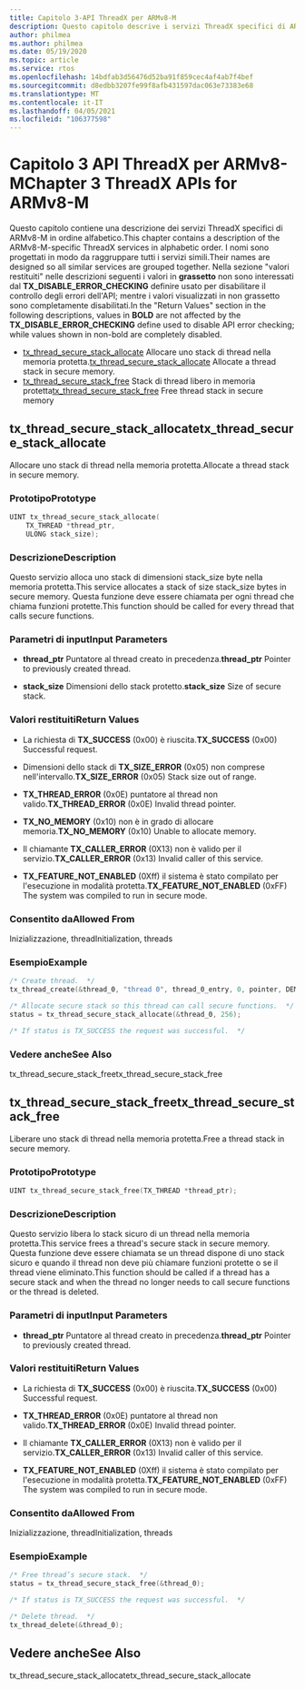 ```yaml
---
title: Capitolo 3-API ThreadX per ARMv8-M
description: Questo capitolo descrive i servizi ThreadX specifici di ARMv8-M.
author: philmea
ms.author: philmea
ms.date: 05/19/2020
ms.topic: article
ms.service: rtos
ms.openlocfilehash: 14bdfab3d56476d52ba91f859cec4af4ab7f4bef
ms.sourcegitcommit: d8edbb3207fe99f8afb431597dac063e73383e68
ms.translationtype: MT
ms.contentlocale: it-IT
ms.lasthandoff: 04/05/2021
ms.locfileid: "106377598"
---
```

# <a name="chapter-3--threadx-apis-for-armv8-m"></a><span data-ttu-id="35f87-103">Capitolo 3 API ThreadX per ARMv8-M</span><span class="sxs-lookup"><span data-stu-id="35f87-103">Chapter 3  ThreadX APIs for ARMv8-M</span></span>

<span data-ttu-id="35f87-104">Questo capitolo contiene una descrizione dei servizi ThreadX specifici di ARMv8-M in ordine alfabetico.</span><span class="sxs-lookup"><span data-stu-id="35f87-104">This chapter contains a description of the ARMv8-M-specific ThreadX services in alphabetic order.</span></span> <span data-ttu-id="35f87-105">I nomi sono progettati in modo da raggruppare tutti i servizi simili.</span><span class="sxs-lookup"><span data-stu-id="35f87-105">Their names are designed so all similar services are grouped together.</span></span> <span data-ttu-id="35f87-106">Nella sezione "valori restituiti" nelle descrizioni seguenti i valori in **grassetto** non sono interessati dal **TX_DISABLE_ERROR_CHECKING** definire usato per disabilitare il controllo degli errori dell'API; mentre i valori visualizzati in non grassetto sono completamente disabilitati.</span><span class="sxs-lookup"><span data-stu-id="35f87-106">In the "Return Values" section in the following descriptions, values in **BOLD** are not affected by the **TX_DISABLE_ERROR_CHECKING** define used to disable API error checking; while values shown in non-bold are completely disabled.</span></span>

- <span data-ttu-id="35f87-107">[tx_thread_secure_stack_allocate](#tx_thread_secure_stack_allocate) Allocare uno stack di thread nella memoria protetta.</span><span class="sxs-lookup"><span data-stu-id="35f87-107">[tx_thread_secure_stack_allocate](#tx_thread_secure_stack_allocate) Allocate a thread stack in secure memory.</span></span>
- <span data-ttu-id="35f87-108">[tx_thread_secure_stack_free](#tx_thread_secure_stack_free) Stack di thread libero in memoria protetta</span><span class="sxs-lookup"><span data-stu-id="35f87-108">[tx_thread_secure_stack_free](#tx_thread_secure_stack_free) Free thread stack in secure memory</span></span>

## <a name="tx_thread_secure_stack_allocate"></a><span data-ttu-id="35f87-109">tx_thread_secure_stack_allocate</span><span class="sxs-lookup"><span data-stu-id="35f87-109">tx_thread_secure_stack_allocate</span></span>

<span data-ttu-id="35f87-110">Allocare uno stack di thread nella memoria protetta.</span><span class="sxs-lookup"><span data-stu-id="35f87-110">Allocate a thread stack in secure memory.</span></span>

### <a name="prototype"></a><span data-ttu-id="35f87-111">Prototipo</span><span class="sxs-lookup"><span data-stu-id="35f87-111">Prototype</span></span>

```c
UINT tx_thread_secure_stack_allocate(
    TX_THREAD *thread_ptr, 
    ULONG stack_size);
```

### <a name="description"></a><span data-ttu-id="35f87-112">Descrizione</span><span class="sxs-lookup"><span data-stu-id="35f87-112">Description</span></span>

<span data-ttu-id="35f87-113">Questo servizio alloca uno stack di dimensioni stack_size byte nella memoria protetta.</span><span class="sxs-lookup"><span data-stu-id="35f87-113">This service allocates a stack of size stack_size bytes in secure memory.</span></span> <span data-ttu-id="35f87-114">Questa funzione deve essere chiamata per ogni thread che chiama funzioni protette.</span><span class="sxs-lookup"><span data-stu-id="35f87-114">This function should be called for every thread that calls secure functions.</span></span>

### <a name="input-parameters"></a><span data-ttu-id="35f87-115">Parametri di input</span><span class="sxs-lookup"><span data-stu-id="35f87-115">Input Parameters</span></span>

- <span data-ttu-id="35f87-116">**thread_ptr** Puntatore al thread creato in precedenza.</span><span class="sxs-lookup"><span data-stu-id="35f87-116">**thread_ptr** Pointer to previously created thread.</span></span>

- <span data-ttu-id="35f87-117">**stack_size** Dimensioni dello stack protetto.</span><span class="sxs-lookup"><span data-stu-id="35f87-117">**stack_size** Size of secure stack.</span></span>

### <a name="return-values"></a><span data-ttu-id="35f87-118">Valori restituiti</span><span class="sxs-lookup"><span data-stu-id="35f87-118">Return Values</span></span>

- <span data-ttu-id="35f87-119">La richiesta di **TX_SUCCESS** (0x00) è riuscita.</span><span class="sxs-lookup"><span data-stu-id="35f87-119">**TX_SUCCESS** (0x00) Successful request.</span></span>

- <span data-ttu-id="35f87-120">Dimensioni dello stack di **TX_SIZE_ERROR** (0x05) non comprese nell'intervallo.</span><span class="sxs-lookup"><span data-stu-id="35f87-120">**TX_SIZE_ERROR** (0x05) Stack size out of range.</span></span>

- <span data-ttu-id="35f87-121">**TX_THREAD_ERROR** (0x0E) puntatore al thread non valido.</span><span class="sxs-lookup"><span data-stu-id="35f87-121">**TX_THREAD_ERROR** (0x0E) Invalid thread pointer.</span></span>

- <span data-ttu-id="35f87-122">**TX_NO_MEMORY** (0x10) non è in grado di allocare memoria.</span><span class="sxs-lookup"><span data-stu-id="35f87-122">**TX_NO_MEMORY** (0x10) Unable to allocate memory.</span></span>

- <span data-ttu-id="35f87-123">Il chiamante **TX_CALLER_ERROR** (0X13) non è valido per il servizio.</span><span class="sxs-lookup"><span data-stu-id="35f87-123">**TX_CALLER_ERROR** (0x13) Invalid caller of this service.</span></span>

- <span data-ttu-id="35f87-124">**TX_FEATURE_NOT_ENABLED** (0Xff) il sistema è stato compilato per l'esecuzione in modalità protetta.</span><span class="sxs-lookup"><span data-stu-id="35f87-124">**TX_FEATURE_NOT_ENABLED** (0xFF) The system was compiled to run in secure mode.</span></span>

### <a name="allowed-from"></a><span data-ttu-id="35f87-125">Consentito da</span><span class="sxs-lookup"><span data-stu-id="35f87-125">Allowed From</span></span>

<span data-ttu-id="35f87-126">Inizializzazione, thread</span><span class="sxs-lookup"><span data-stu-id="35f87-126">Initialization, threads</span></span>

### <a name="example"></a><span data-ttu-id="35f87-127">Esempio</span><span class="sxs-lookup"><span data-stu-id="35f87-127">Example</span></span>

```c
/* Create thread.  */
tx_thread_create(&thread_0, "thread 0", thread_0_entry, 0, pointer, DEMO_STACK_SIZE, 1, 1, TX_NO_TIME_SLICE, TX_AUTO_START);

/* Allocate secure stack so this thread can call secure functions.  */
status = tx_thread_secure_stack_allocate(&thread_0, 256);

/* If status is TX_SUCCESS the request was successful.  */
```

### <a name="see-also"></a><span data-ttu-id="35f87-128">Vedere anche</span><span class="sxs-lookup"><span data-stu-id="35f87-128">See Also</span></span>

<span data-ttu-id="35f87-129">tx_thread_secure_stack_free</span><span class="sxs-lookup"><span data-stu-id="35f87-129">tx_thread_secure_stack_free</span></span>

##  <a name="tx_thread_secure_stack_free"></a><span data-ttu-id="35f87-130">tx_thread_secure_stack_free</span><span class="sxs-lookup"><span data-stu-id="35f87-130">tx_thread_secure_stack_free</span></span>

<span data-ttu-id="35f87-131">Liberare uno stack di thread nella memoria protetta.</span><span class="sxs-lookup"><span data-stu-id="35f87-131">Free a thread stack in secure memory.</span></span> 

### <a name="prototype"></a><span data-ttu-id="35f87-132">Prototipo</span><span class="sxs-lookup"><span data-stu-id="35f87-132">Prototype</span></span>

```c
UINT tx_thread_secure_stack_free(TX_THREAD *thread_ptr);
```

### <a name="description"></a><span data-ttu-id="35f87-133">Descrizione</span><span class="sxs-lookup"><span data-stu-id="35f87-133">Description</span></span>

<span data-ttu-id="35f87-134">Questo servizio libera lo stack sicuro di un thread nella memoria protetta.</span><span class="sxs-lookup"><span data-stu-id="35f87-134">This service frees a thread's secure stack in secure memory.</span></span> <span data-ttu-id="35f87-135">Questa funzione deve essere chiamata se un thread dispone di uno stack sicuro e quando il thread non deve più chiamare funzioni protette o se il thread viene eliminato.</span><span class="sxs-lookup"><span data-stu-id="35f87-135">This function should be called if a thread has a secure stack and when the thread no longer needs to call secure functions or the thread is deleted.</span></span>

### <a name="input-parameters"></a><span data-ttu-id="35f87-136">Parametri di input</span><span class="sxs-lookup"><span data-stu-id="35f87-136">Input Parameters</span></span>

- <span data-ttu-id="35f87-137">**thread_ptr** Puntatore al thread creato in precedenza.</span><span class="sxs-lookup"><span data-stu-id="35f87-137">**thread_ptr** Pointer to previously created thread.</span></span>

### <a name="return-values"></a><span data-ttu-id="35f87-138">Valori restituiti</span><span class="sxs-lookup"><span data-stu-id="35f87-138">Return Values</span></span>

- <span data-ttu-id="35f87-139">La richiesta di **TX_SUCCESS** (0x00) è riuscita.</span><span class="sxs-lookup"><span data-stu-id="35f87-139">**TX_SUCCESS** (0x00) Successful request.</span></span>

- <span data-ttu-id="35f87-140">**TX_THREAD_ERROR** (0x0E) puntatore al thread non valido.</span><span class="sxs-lookup"><span data-stu-id="35f87-140">**TX_THREAD_ERROR** (0x0E) Invalid thread pointer.</span></span>

- <span data-ttu-id="35f87-141">Il chiamante **TX_CALLER_ERROR** (0X13) non è valido per il servizio.</span><span class="sxs-lookup"><span data-stu-id="35f87-141">**TX_CALLER_ERROR** (0x13) Invalid caller of this service.</span></span>

- <span data-ttu-id="35f87-142">**TX_FEATURE_NOT_ENABLED** (0Xff) il sistema è stato compilato per l'esecuzione in modalità protetta.</span><span class="sxs-lookup"><span data-stu-id="35f87-142">**TX_FEATURE_NOT_ENABLED** (0xFF) The system was compiled to run in secure mode.</span></span>

### <a name="allowed-from"></a><span data-ttu-id="35f87-143">Consentito da</span><span class="sxs-lookup"><span data-stu-id="35f87-143">Allowed From</span></span>

<span data-ttu-id="35f87-144">Inizializzazione, thread</span><span class="sxs-lookup"><span data-stu-id="35f87-144">Initialization, threads</span></span>

### <a name="example"></a><span data-ttu-id="35f87-145">Esempio</span><span class="sxs-lookup"><span data-stu-id="35f87-145">Example</span></span>

```c
/* Free thread’s secure stack.  */
status = tx_thread_secure_stack_free(&thread_0);

/* If status is TX_SUCCESS the request was successful.  */

/* Delete thread.  */
tx_thread_delete(&thread_0);
```

## <a name="see-also"></a><span data-ttu-id="35f87-146">Vedere anche</span><span class="sxs-lookup"><span data-stu-id="35f87-146">See Also</span></span>

<span data-ttu-id="35f87-147">tx_thread_secure_stack_allocate</span><span class="sxs-lookup"><span data-stu-id="35f87-147">tx_thread_secure_stack_allocate</span></span>
